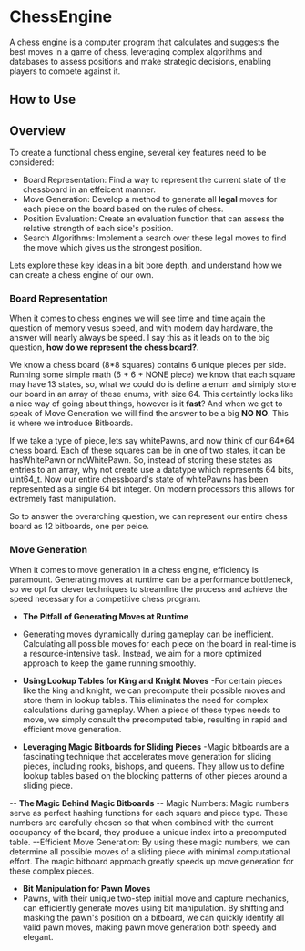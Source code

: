 # ChessEngine
A chess engine is a computer program that calculates and suggests the best moves in a game of chess, leveraging complex algorithms and databases to assess positions and make strategic decisions, enabling players to compete against it.

## How to Use

## Overview
To create a functional chess engine, several key features need to be considered:

- Board Representation: Find a way to represent the current state of the chessboard in an effeicent manner.
- Move Generation: Develop a method to generate all **legal** moves for each piece on the board based on the rules of chess.
- Position Evaluation: Create an evaluation function that can assess the relative strength of each side's position.
- Search Algorithms: Implement a search over these legal moves to find the move which gives us the strongest position.

Lets explore these key ideas in a bit bore depth, and understand how we can create a chess engine of our own.

### Board Representation

When it comes to chess engines we will see time and time again the question of memory vesus speed, and with modern day hardware, the answer will nearly always be speed. 
I say this as it leads on to the big question, **how do we represent the chess board?**.

We know a chess board (8*8 squares) contains 6 unique pieces per side. Running some simple math (6 + 6 + NONE piece) we know that each square may have 13 states, so, 
what we could do is define a enum and simiply store our board in an array of these enums, with size 64. This certaintly looks like a nice way of going about things, however
is it **fast**? And when we get to speak of Move Generation we will find the answer to be a big **NO NO**. This is where we introduce Bitboards.

If we take a type of piece, lets say whitePawns, and now think of our 64*64 chess board. Each of these squares can be in one of two states, it can be hasWhitePawn or noWhitePawn. So, instead of storing these states as entries to an array, why not create use a datatype which represents 64 bits, uint64_t. Now our entire chessboard's state of whitePawns has been represented as a single 64 bit integer. On modern processors this allows for extremely fast manipulation.

So to answer the overarching question, we can represent our entire chess board as 12 bitboards, one per peice. 

### Move Generation

When it comes to move generation in a chess engine, efficiency is paramount. Generating moves at runtime can be a performance bottleneck, so we opt for clever techniques to streamline the process and achieve the speed necessary for a competitive chess program.

- **The Pitfall of Generating Moves at Runtime**
- Generating moves dynamically during gameplay can be inefficient. Calculating all possible moves for each piece on the board in real-time is a resource-intensive task. Instead, we aim for a more optimized approach to keep the game running smoothly.

- **Using Lookup Tables for King and Knight Moves**
-For certain pieces like the king and knight, we can precompute their possible moves and store them in lookup tables. This eliminates the need for complex calculations during gameplay. When a piece of these types needs to move, we simply consult the precomputed table, resulting in rapid and efficient move generation.

- **Leveraging Magic Bitboards for Sliding Pieces**
-Magic bitboards are a fascinating technique that accelerates move generation for sliding pieces, including rooks, bishops, and queens. They allow us to define lookup tables based on the blocking patterns of other pieces around a sliding piece.

-- **The Magic Behind Magic Bitboards**
-- Magic Numbers: Magic numbers serve as perfect hashing functions for each square and piece type. These numbers are carefully chosen so that when combined with the current occupancy of the board, they produce a unique index into a precomputed table.
--Efficient Move Generation: By using these magic numbers, we can determine all possible moves of a sliding piece with minimal computational effort. The magic bitboard approach greatly speeds up move generation for these complex pieces.

- **Bit Manipulation for Pawn Moves**
- Pawns, with their unique two-step initial move and capture mechanics, can efficiently generate moves using bit manipulation. By shifting and masking the pawn's position on a bitboard, we can quickly identify all valid pawn moves, making pawn move generation both speedy and elegant.
